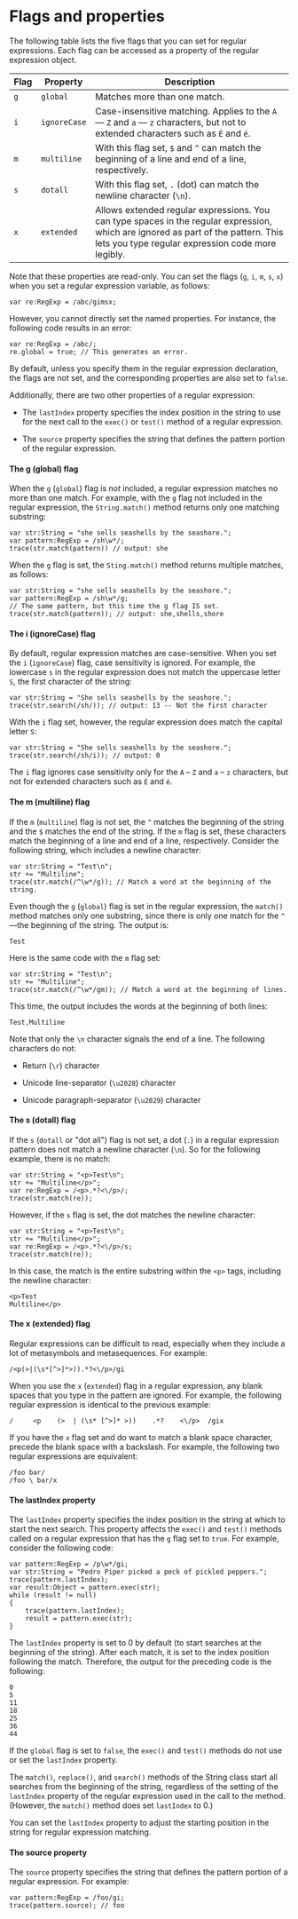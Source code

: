 # Flags and properties

The following table lists the five flags that you can set for regular
expressions. Each flag can be accessed as a property of the regular expression
object.

| Flag | Property     | Description                                                                                                                                                                            |
| ---- | ------------ | -------------------------------------------------------------------------------------------------------------------------------------------------------------------------------------- |
| `g`  | `global`     | Matches more than one match.                                                                                                                                                           |
| `i`  | `ignoreCase` | Case-insensitive matching. Applies to the `A` — `Z` and `a` — `z` characters, but not to extended characters such as `É` and `é`.                                                      |
| `m`  | `multiline`  | With this flag set, `$` and `^` can match the beginning of a line and end of a line, respectively.                                                                                     |
| `s`  | `dotall`     | With this flag set, `.` (dot) can match the newline character (`\n`).                                                                                                                  |
| `x`  | `extended`   | Allows extended regular expressions. You can type spaces in the regular expression, which are ignored as part of the pattern. This lets you type regular expression code more legibly. |

Note that these properties are read-only. You can set the flags (`g`, `i`, `m`,
`s`, `x`) when you set a regular expression variable, as follows:

    var re:RegExp = /abc/gimsx;

However, you cannot directly set the named properties. For instance, the
following code results in an error:

    var re:RegExp = /abc/;
    re.global = true; // This generates an error.

By default, unless you specify them in the regular expression declaration, the
flags are not set, and the corresponding properties are also set to `false`.

Additionally, there are two other properties of a regular expression:

- The `lastIndex` property specifies the index position in the string to use for
  the next call to the `exec()` or `test()` method of a regular expression.

- The `source` property specifies the string that defines the pattern portion of
  the regular expression.

#### The g (global) flag

When the `g` (`global`) flag is _not_ included, a regular expression matches no
more than one match. For example, with the `g` flag not included in the regular
expression, the `String.match()` method returns only one matching substring:

    var str:String = "she sells seashells by the seashore.";
    var pattern:RegExp = /sh\w*/;
    trace(str.match(pattern)) // output: she

When the `g` flag is set, the `Sting.match()` method returns multiple matches,
as follows:

    var str:String = "she sells seashells by the seashore.";
    var pattern:RegExp = /sh\w*/g;
    // The same pattern, but this time the g flag IS set.
    trace(str.match(pattern)); // output: she,shells,shore

#### The i (ignoreCase) flag

By default, regular expression matches are case-sensitive. When you set the `i`
(`ignoreCase`) flag, case sensitivity is ignored. For example, the lowercase `s`
in the regular expression does not match the uppercase letter `S`, the first
character of the string:

    var str:String = "She sells seashells by the seashore.";
    trace(str.search(/sh/)); // output: 13 -- Not the first character

With the `i` flag set, however, the regular expression does match the capital
letter `S`:

    var str:String = "She sells seashells by the seashore.";
    trace(str.search(/sh/i)); // output: 0

The `i` flag ignores case sensitivity only for the `A` – `Z` and `a` – `z`
characters, but not for extended characters such as `É` and `é`.

#### The m (multiline) flag

If the `m` (`multiline`) flag is not set, the `^` matches the beginning of the
string and the `$` matches the end of the string. If the `m` flag is set, these
characters match the beginning of a line and end of a line, respectively.
Consider the following string, which includes a newline character:

    var str:String = "Test\n";
    str += "Multiline";
    trace(str.match(/^\w*/g)); // Match a word at the beginning of the string.

Even though the `g` (`global`) flag is set in the regular expression, the
`match()` method matches only one substring, since there is only one match for
the `^` —the beginning of the string. The output is:

    Test

Here is the same code with the `m` flag set:

    var str:String = "Test\n";
    str += "Multiline";
    trace(str.match(/^\w*/gm)); // Match a word at the beginning of lines.

This time, the output includes the words at the beginning of both lines:

    Test,Multiline

Note that only the `\n` character signals the end of a line. The following
characters do not:

- Return (`\r`) character

- Unicode line-separator (`\u2028`) character

- Unicode paragraph-separator (`\u2029`) character

#### The s (dotall) flag

If the `s` (`dotall` or "dot all") flag is not set, a dot (`.`) in a regular
expression pattern does not match a newline character (`\n`). So for the
following example, there is no match:

    var str:String = "<p>Test\n";
    str += "Multiline</p>";
    var re:RegExp = /<p>.*?<\/p>/;
    trace(str.match(re));

However, if the `s` flag is set, the dot matches the newline character:

    var str:String = "<p>Test\n";
    str += "Multiline</p>";
    var re:RegExp = /<p>.*?<\/p>/s;
    trace(str.match(re));

In this case, the match is the entire substring within the `<p>` tags, including
the newline character:

    <p>Test
    Multiline</p>

#### The x (extended) flag

Regular expressions can be difficult to read, especially when they include a lot
of metasymbols and metasequences. For example:

    /<p(>|(\s*[^>]*>)).*?<\/p>/gi

When you use the `x` (`extended`) flag in a regular expression, any blank spaces
that you type in the pattern are ignored. For example, the following regular
expression is identical to the previous example:

    /     <p    (>  | (\s* [^>]* >))    .*?    <\/p>  /gix

If you have the `x` flag set and do want to match a blank space character,
precede the blank space with a backslash. For example, the following two regular
expressions are equivalent:

    /foo bar/
    /foo \ bar/x

#### The lastIndex property

The `lastIndex` property specifies the index position in the string at which to
start the next search. This property affects the `exec()` and `test()` methods
called on a regular expression that has the `g` flag set to `true`. For example,
consider the following code:

    var pattern:RegExp = /p\w*/gi;
    var str:String = "Pedro Piper picked a peck of pickled peppers.";
    trace(pattern.lastIndex);
    var result:Object = pattern.exec(str);
    while (result != null)
    {
        trace(pattern.lastIndex);
        result = pattern.exec(str);
    }

The `lastIndex` property is set to 0 by default (to start searches at the
beginning of the string). After each match, it is set to the index position
following the match. Therefore, the output for the preceding code is the
following:

    0
    5
    11
    18
    25
    36
    44

If the `global` flag is set to `false`, the `exec()` and `test()` methods do not
use or set the `lastIndex` property.

The `match()`, `replace()`, and `search()` methods of the String class start all
searches from the beginning of the string, regardless of the setting of the
`lastIndex` property of the regular expression used in the call to the method.
(However, the `match()` method does set `lastIndex` to 0.)

You can set the `lastIndex` property to adjust the starting position in the
string for regular expression matching.

#### The source property

The `source` property specifies the string that defines the pattern portion of a
regular expression. For example:

    var pattern:RegExp = /foo/gi;
    trace(pattern.source); // foo
